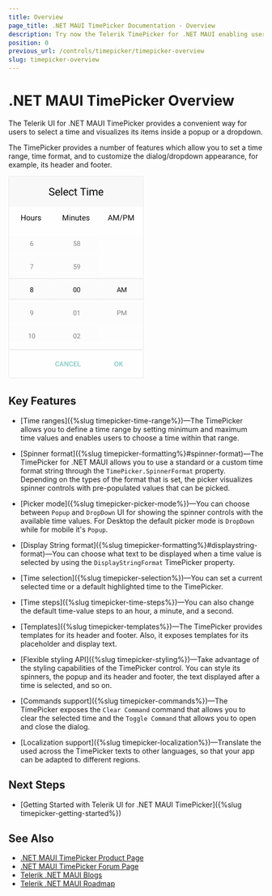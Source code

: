 ```yaml
---
title: Overview
page_title: .NET MAUI TimePicker Documentation - Overview
description: Try now the Telerik TimePicker for .NET MAUI enabling users to select a time and visualizing its items inside a popup or a dropdown.
position: 0
previous_url: /controls/timepicker/timepicker-overview
slug: timepicker-overview
---
```


# .NET MAUI TimePicker Overview

The Telerik UI for .NET MAUI TimePicker provides a convenient way for users to select a time and visualizes its items inside a popup or a dropdown.

The TimePicker provides a number of features which allow you to set a time range, time format, and to customize the dialog/dropdown appearance, for example, its header and footer.  

![TimePicker Overview](images/time_picker_overview.png)

## Key Features

* [Time ranges]({%slug timepicker-time-range%})&mdash;The TimePicker allows you to define a time range by setting minimum and maximum time values and enables users to choose a time within that range.

* [Spinner format]({%slug timepicker-formatting%}#spinner-format)&mdash;The TimePicker for .NET MAUI allows you to use a standard or a custom time format string through the `TimePicker.SpinnerFormat` property. Depending on the types of the format that is set, the picker visualizes spinner controls with pre-populated values that can be picked.

* [Picker mode]({%slug timepicker-picker-mode%})&mdash;You can choose between `Popup` and `DropDown` UI for showing the spinner controls with the available time values. For Desktop the default picker mode is `DropDown` while for mobile it's `Popup`.

* [Display String format]({%slug timepicker-formatting%}#displaystring-format)&mdash;You can choose what text to be displayed when a time value is selected by using the `DisplayStringFormat` TimePicker property.

* [Time selection]({%slug timepicker-selection%})&mdash;You can set a current selected time or a default highlighted time to the TimePicker.

* [Time steps]({%slug timepicker-time-steps%})&mdash;You can also change the default time-value steps to an hour, a minute, and a second.

* [Templates]({%slug timepicker-templates%})&mdash;The TimePicker provides templates for its header and footer. Also, it exposes templates for its placeholder and display text.

* [Flexible styling API]({%slug timepicker-styling%})&mdash;Take advantage of the styling capabilities of the TimePicker control. You can style its spinners, the popup and its header and footer, the text displayed after a time is selected, and so on.

* [Commands support]({%slug timepicker-commands%})&mdash;The TimePicker exposes the `Clear Command` command that allows you to clear the selected time and the `Toggle Command` that allows you to open and close the dialog.
* [Localization support]({%slug timepicker-localization%})&mdash;Translate the used across the TimePicker texts to other languages, so that your app can be adapted to different regions.

## Next Steps

- [Getting Started with Telerik UI for .NET MAUI TimePicker]({%slug timepicker-getting-started%})

 
## See Also

- [.NET MAUI TimePicker Product Page](https://www.telerik.com/maui-ui/timepicker)
- [.NET MAUI TimePicker Forum Page](https://www.telerik.com/forums/maui?tagId=1850)
- [Telerik .NET MAUI Blogs](https://www.telerik.com/blogs/mobile-net-maui)
- [Telerik .NET MAUI Roadmap](https://www.telerik.com/support/whats-new/maui-ui/roadmap)
